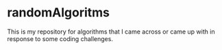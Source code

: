 # randomAlgoritms
This is my repository for algorithms that I came across or came up with in response to some coding challenges.
